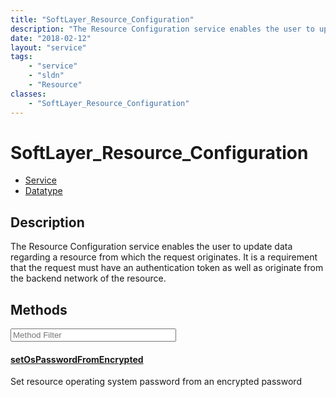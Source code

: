 ```yaml
---
title: "SoftLayer_Resource_Configuration"
description: "The Resource Configuration service enables the user to update data regarding a resource from which the request originate... "
date: "2018-02-12"
layout: "service"
tags:
    - "service"
    - "sldn"
    - "Resource"
classes:
    - "SoftLayer_Resource_Configuration"
---
```

# SoftLayer_Resource_Configuration
<div id='service-datatype'>
    <ul id='sldn-reference-tabs'>
    <li id='service'> <a href='/reference/services/SoftLayer_Resource_Configuration' >Service</a></li>    <li id='datatype'> <a href='/reference/datatypes/SoftLayer_Resource_Configuration' >Datatype</a></li>
    </ul>
</div>

## Description
The Resource Configuration service enables the user to update data regarding a resource from which the request originates. It is a requirement that the request must have an authentication token as well as originate from the backend network of the resource. 



        
<div id="properties" class="content service-content">

## Methods

<div class="view-filters">
    <div class="clearfix">
        <div class="search-input-box">
            <input placeholder="Method Filter" onkeyup="titleSearch(inputId='edit-combine', divId='method-div', elementClass='method-row')" 
                type="text" id="edit-combine" value="" size="30" maxlength="128" class="form-text">
        </div>
    </div>
</div>

<div id="method-div">

<div class="method-row">

#### [setOsPasswordFromEncrypted](/reference/services/SoftLayer_Resource_Configuration/setOsPasswordFromEncrypted)
Set resource operating system password from an encrypted password
</div>
</div>

</div>

